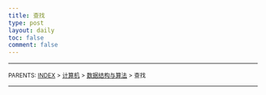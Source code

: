 ```yaml
---
title: 查找
type: post
layout: daily
toc: false
comment: false
---
```

---
<small>PARENTS: [INDEX](/gknows/wikimap) > [计算机](/gknows/计算机) > [数据结构与算法](/gknows/数据结构与算法) > 查找</small>

---
